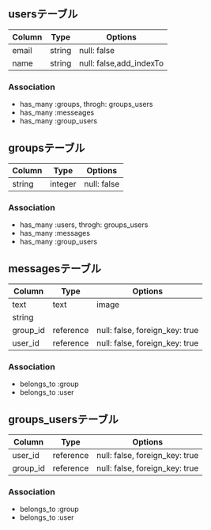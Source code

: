 ## usersテーブル
|Column|Type|Options|
|------|----|-------|
|email|string|null: false|
|name|string|null: false,add_indexTo|
### Association
- has_many :groups, throgh: groups_users
- has_many :messeages
- has_many :group_users

## groupsテーブル
|Column|Type|Options|
|------|----|-------|
|string|integer|null: false| 
### Association
- has_many :users, throgh: groups_users
- has_many :messages
- has_many :group_users

## messagesテーブル
|Column|Type|Options|
|------|----|-------|
|text|text|image|
|string|
|group_id|reference|null: false, foreign_key: true|
|user_id|reference|null: false, foreign_key: true|
### Association
- belongs_to :group
- belongs_to :user

## groups_usersテーブル
|Column|Type|Options|
|------|----|-------|
|user_id|reference|null: false, foreign_key: true|
|group_id|reference|null: false, foreign_key: true|
### Association
- belongs_to :group
- belongs_to :user